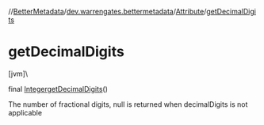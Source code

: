//[BetterMetadata](../../../index.md)/[dev.warrengates.bettermetadata](../index.md)/[Attribute](index.md)/[getDecimalDigits](get-decimal-digits.md)

# getDecimalDigits

[jvm]\

final [Integer](https://docs.oracle.com/javase/8/docs/api/java/lang/Integer.html)[getDecimalDigits](get-decimal-digits.md)()

The number of fractional digits, null is returned when decimalDigits is not applicable
